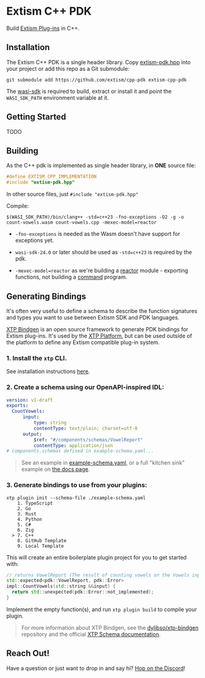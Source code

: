 # Extism C++ PDK

Build [Extism Plug-ins](https://extism.org/docs/concepts/plug-in) in C++.

## Installation

The Extism C++ PDK is a single header library. Copy
[extism-pdk.hpp](https://github.com/extism/cpp-pdk/blob/main/extism-pdk.hpp)
into your project or add this repo as a Git submodule:

```shell
git submodule add https://github.com/extism/cpp-pdk extism-cpp-pdk
```

The [wasi-sdk](https://github.com/WebAssembly/wasi-sdk/releases) is required to
build, extract or install it and point the `WASI_SDK_PATH` environment variable
at it.

## Getting Started

TODO

## Building

As the C++ pdk is implemented as single header library, in **ONE** source file:

```c++
#define EXTISM_CPP_IMPLEMENTATION
#include "extism-pdk.hpp"
```

In other source files, just `#include "extism-pdk.hpp"`

Compile:

`$(WASI_SDK_PATH)/bin/clang++ -std=c++23 -fno-exceptions -O2 -g -o count-vowels.wasm count-vowels.cpp -mexec-model=reactor`

- `-fno-exceptions` is needed as the Wasm doesn't have support for exceptions
  yet.

- `wasi-sdk-24.0` or later should be used as `-std=c++23` is required by the
  pdk.

- `-mexec-model=reactor` as we're building a
  [reactor](https://dylibso.com/blog/wasi-command-reactor/) module - exporting
  functions, not building a
  [command](https://dylibso.com/blog/wasi-command-reactor/) program.

## Generating Bindings

It's often very useful to define a schema to describe the function signatures
and types you want to use between Extism SDK and PDK languages.

[XTP Bindgen](https://github.com/dylibso/xtp-bindgen) is an open source
framework to generate PDK bindings for Extism plug-ins. It's used by the
[XTP Platform](https://www.getxtp.com/), but can be used outside of the platform
to define any Extism compatible plug-in system.

### 1. Install the `xtp` CLI.

See installation instructions
[here](https://docs.xtp.dylibso.com/docs/cli#installation).

### 2. Create a schema using our OpenAPI-inspired IDL:

```yaml
version: v1-draft
exports: 
  CountVowels:
      input: 
          type: string
          contentType: text/plain; charset=utf-8
      output:
          $ref: "#/components/schemas/VowelReport"
          contentType: application/json
# components.schemas defined in example-schema.yaml...
```

> See an example in [example-schema.yaml](./example-schema.yaml), or a full
> "kitchen sink" example on
> [the docs page](https://docs.xtp.dylibso.com/docs/concepts/xtp-schema/).

### 3. Generate bindings to use from your plugins:

```
xtp plugin init --schema-file ./example-schema.yaml
    1. TypeScript                      
    2. Go                              
    3. Rust                            
    4. Python                          
    5. C#                              
    6. Zig                             
  > 7. C++                             
    8. GitHub Template                 
    9. Local Template
```

This will create an entire boilerplate plugin project for you to get started
with:

```cpp
// returns VowelReport (The result of counting vowels on the Vowels input.)
std::expected<pdk::VowelReport, pdk::Error>
impl::CountVowels(std::string &&input) {
  return std::unexpected(pdk::Error::not_implemented);
}
```

Implement the empty function(s), and run `xtp plugin build` to compile your
plugin.

> For more information about XTP Bindgen, see the
> [dylibso/xtp-bindgen](https://github.com/dylibso/xtp-bindgen) repository and
> the official
> [XTP Schema documentation](https://docs.xtp.dylibso.com/docs/concepts/xtp-schema).

## Reach Out!

Have a question or just want to drop in and say hi?
[Hop on the Discord](https://extism.org/discord)!
